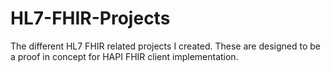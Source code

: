 # HL7-FHIR-Projects
The different HL7 FHIR related projects I created. These are designed to be a proof in concept for HAPI FHIR client implementation.
